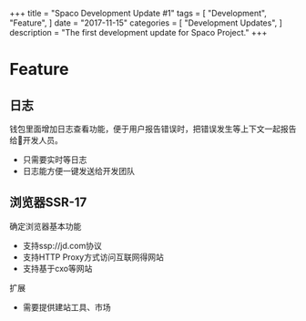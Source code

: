 +++
title = "Spaco  Development Update #1"
tags = [
    "Development",
    "Feature",
]
date = "2017-11-15"
categories = [
    "Development Updates",
]
description = "The first development update for Spaco Project."
+++

# Feature

## 日志
钱包里面增加日志查看功能，便于用户报告错误时，把错误发生等上下文一起报告给开发人员。

* 只需要实时等日志
* 日志能方便一键发送给开发团队

## 浏览器SSR-17

确定浏览器基本功能

* 支持ssp://jd.com协议
* 支持HTTP Proxy方式访问互联网得网站
* 支持基于cxo等网站

扩展

* 需要提供建站工具、市场
